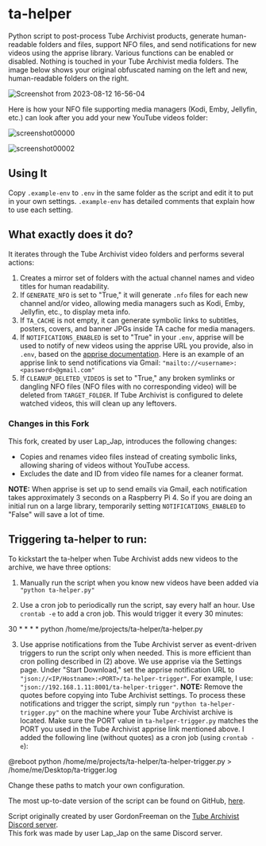 # ta-helper

Python script to post-process Tube Archivist products, generate human-readable folders and files, support NFO files, and send notifications for new videos using the apprise library. Various functions can be enabled or disabled. Nothing is touched in your Tube Archivist media folders. The image below shows your original obfuscated naming on the left and new, human-readable folders on the right.

![Screenshot from 2023-08-12 16-56-04](https://github.com/RoninTech/ta-helper/assets/226861/4cf31133-8d40-4a93-b363-cf8f26054f25)

Here is how your NFO file supporting media managers (Kodi, Emby, Jellyfin, etc.) can look after you add your new YouTube videos folder:

![screenshot00000](https://github.com/RoninTech/ta-helper/assets/226861/b2625c9f-c600-43ac-9b72-cdacc9f6ea7f)

![screenshot00002](https://github.com/RoninTech/ta-helper/assets/226861/ad2a539a-3b84-4045-9c98-4e78886ae3db)

## Using It

Copy `.example-env` to `.env` in the same folder as the script and edit it to put in your own settings. `.example-env` has detailed comments that explain how to use each setting.

## What exactly does it do?

It iterates through the Tube Archivist video folders and performs several actions:

1. Creates a mirror set of folders with the actual channel names and video titles for human readability.
2. If `GENERATE_NFO` is set to "True," it will generate `.nfo` files for each new channel and/or video, allowing media managers such as Kodi, Emby, Jellyfin, etc., to display meta info.
3. If `TA_CACHE` is not empty, it can generate symbolic links to subtitles, posters, covers, and banner JPGs inside TA cache for media managers.
4. If `NOTIFICATIONS_ENABLED` is set to "True" in your `.env`, apprise will be used to notify of new videos using the apprise URL you provide, also in `.env`, based on the [apprise documentation](https://github.com/caronc/apprise/wiki). Here is an example of an apprise link to send notifications via Gmail: `"mailto://<username>:<password>@gmail.com"`
5. If `CLEANUP_DELETED_VIDEOS` is set to "True," any broken symlinks or dangling NFO files (NFO files with no corresponding video) will be deleted from `TARGET_FOLDER`. If Tube Archivist is configured to delete watched videos, this will clean up any leftovers.

### Changes in this Fork

This fork, created by user Lap_Jap, introduces the following changes:

- Copies and renames video files instead of creating symbolic links, allowing sharing of videos without YouTube access.
- Excludes the date and ID from video file names for a cleaner format.

**NOTE:** When apprise is set up to send emails via Gmail, each notification takes approximately 3 seconds on a Raspberry Pi 4. So if you are doing an initial run on a large library, temporarily setting `NOTIFICATIONS_ENABLED` to "False" will save a lot of time.

## Triggering ta-helper to run:

To kickstart the ta-helper when Tube Archivist adds new videos to the archive, we have three options:

1. Manually run the script when you know new videos have been added via `"python ta-helper.py"`
   
2. Use a cron job to periodically run the script, say every half an hour. Use `crontab -e` to add a cron job. This would trigger it every 30 minutes: 

30 * * * * python /home/me/projects/ta-helper/ta-helper.py


3. Use apprise notifications from the Tube Archivist server as event-driven triggers to run the script only when needed. This is more efficient than cron polling described in (2) above. We use apprise via the Settings page. Under "Start Download," set the apprise notification URL to `"json://<IP/Hostname>:<PORT>/ta-helper-trigger"`. For example, I use: `"json://192.168.1.11:8001/ta-helper-trigger"`. **NOTE:** Remove the quotes before copying into Tube Archivist settings. To process these notifications and trigger the script, simply run `"python ta-helper-trigger.py"` on the machine where your Tube Archivist archive is located. Make sure the PORT value in `ta-helper-trigger.py` matches the PORT you used in the Tube Archivist apprise link mentioned above. I added the following line (without quotes) as a cron job (using `crontab -e`):

@reboot python /home/me/projects/ta-helper/ta-helper-trigger.py > /home/me/Desktop/ta-trigger.log

Change these paths to match your own configuration.

The most up-to-date version of the script can be found on GitHub, [here](https://github.com/RoninTech/ta-helper).

Script originally created by user GordonFreeman on the [Tube Archivist Discord server](https://www.tubearchivist.com/discord).  
This fork was made by user Lap_Jap on the same Discord server.
